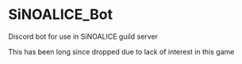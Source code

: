 # SiNOALICE_Bot
Discord bot for use in SiNOALICE guild server

This has been long since dropped due to lack of interest in this game

